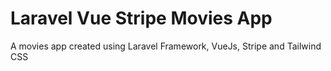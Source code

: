 # Laravel Vue Stripe Movies App
A movies app created using Laravel Framework, VueJs, Stripe and Tailwind CSS
